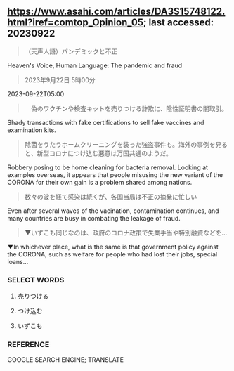 ## https://www.asahi.com/articles/DA3S15748122.html?iref=comtop_Opinion_05; last accessed: 20230922

> （天声人語）パンデミックと不正

Heaven's Voice, Human Language: The pandemic and fraud

> 2023年9月22日 5時00分

2023-09-22T05:00

>　偽のワクチンや検査キットを売りつける詐欺に、陰性証明書の闇取引。

Shady transactions with fake certifications to sell fake vaccines and examination kits. 

> 除菌をうたうホームクリーニングを装った強盗事件も。海外の事例を見ると、新型コロナにつけ込む悪意は万国共通のようだ。

Robbery posing to be home cleaning for bacteria removal. Looking at examples overseas, it appears that people misusing the new variant of the CORONA for their own gain is a problem shared among nations. 

> 数々の波を経て感染は続くが、各国当局は不正の摘発に忙しい

Even after several waves of the vacination, contamination continues, and many countries are busy in combating the leakage of fraud.

> ▼いずこも同じなのは、政府のコロナ政策で失業手当や特別融資などを…

▼In whichever place, what is the same is that government policy against the CORONA, such as welfare for people who had lost their jobs, special loans...

### SELECT WORDS

1) 売りつける

2) つけ込む

3) いずこも

### REFERENCE

GOOGLE SEARCH ENGINE; TRANSLATE
